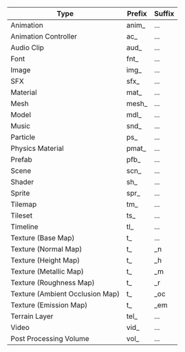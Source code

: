 | Type                            | Prefix | Suffix |
|---------------------------------|--------|--------|
| Animation                       | anim_  | ...    |
| Animation Controller            | ac_    | ...    |
| Audio Clip                      | aud_   | ...    |
| Font                            | fnt_   | ...    |
| Image                           | img_   | ...    |
| SFX                             | sfx_   | ...    |
| Material                        | mat_   | ...    |
| Mesh                            | mesh_  | ...    |
| Model                           | mdl_   | ...    |
| Music                           | snd_   | ...    |
| Particle                        | ps_    | ...    |
| Physics Material                | pmat_  | ...    |
| Prefab                          | pfb_   | ...    |
| Scene                           | scn_   | ...    |
| Shader                          | sh_    | ...    |
| Sprite                          | spr_   | ...    |
| Tilemap                         | tm_    | ...    |
| Tileset                         | ts_    | ...    |
| Timeline                        | tl_    | ...    |
| Texture (Base Map)              | t_     | ...    |
| Texture (Normal Map)            | t_     | _n     |
| Texture (Height Map)            | t_     | _h     |
| Texture (Metallic Map)          | t_     | _m     |
| Texture (Roughness Map)         | t_     | _r     |
| Texture (Ambient Occlusion Map) | t_     | _oc    |
| Texture (Emission Map)          | t_     | _em    |
| Terrain Layer                   | tel_   | ...    |
| Video                           | vid_   | ...    |
| Post Processing Volume          | vol_   | ...    |

